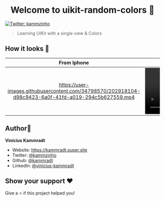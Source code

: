 <h1 align="center">Welcome to uikit-random-colors 👋</h1>
<p>
  <a href="https://twitter.com/kammzinho" target="_blank">
    <img alt="Twitter: kammzinho" src="https://img.shields.io/twitter/follow/kammzinho.svg?style=social" />
  </a>
</p>

> Learning UIKit with a single view & Colors

## How it looks 📸


From Iphone             |  From Simulator
:-------------------------:|:-------------------------:
https://user-images.githubusercontent.com/34798570/202918104-d98c9423-6a0f-41fd-a019-294c5b627559.mp4 |  ![](https://user-images.githubusercontent.com/34798570/202918111-fbdf4d4a-1cc0-40c0-a9db-c225c010eee8.mov)



## Author👤

**Vinícius Kammradt**

* Website: https://kammradt.super.site
* Twitter: [@kammzinho](https://twitter.com/kammzinho)
* Github: [@kammradt](https://github.com/kammradt)
* LinkedIn: [@vinicius-kammradt](https://linkedin.com/in/vinicius-kammradt)

## Show your support ♥️

Give a ⭐️ if this project helped you!
